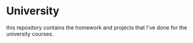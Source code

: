 # University
this repository contains the homework and projects that I've done for the university courses.
